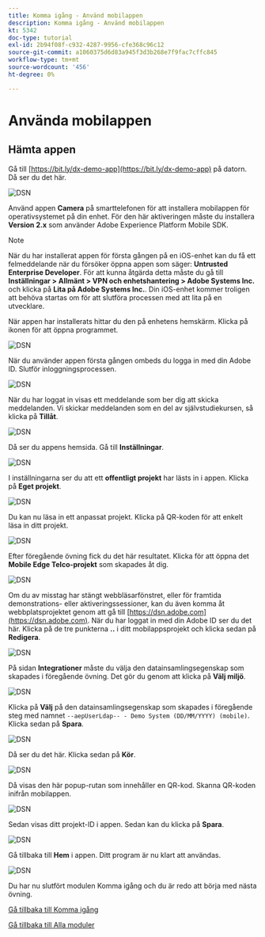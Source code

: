 ```yaml
---
title: Komma igång - Använd mobilappen
description: Komma igång - Använd mobilappen
kt: 5342
doc-type: tutorial
exl-id: 2b94f08f-c932-4287-9956-cfe368c96c12
source-git-commit: a1060375d6d83a945f3d3b268e7f9fac7cffc845
workflow-type: tm+mt
source-wordcount: '456'
ht-degree: 0%

---
```


# Använda mobilappen

## Hämta appen

Gå till [https://bit.ly/dx-demo-app](https://bit.ly/dx-demo-app) på datorn. Då ser du det här.

![DSN](./images/mobileapp.png)

Använd appen **Camera** på smarttelefonen för att installera mobilappen för operativsystemet på din enhet. För den här aktiveringen måste du installera **Version 2.x** som använder Adobe Experience Platform Mobile SDK.

>[!NOTE]
>
>När du har installerat appen för första gången på en iOS-enhet kan du få ett felmeddelande när du försöker öppna appen som säger: **Untrusted Enterprise Developer**. För att kunna åtgärda detta måste du gå till **Inställningar > Allmänt > VPN och enhetshantering > Adobe Systems Inc.** och klicka på **Lita på Adobe Systems Inc.**.
>Din iOS-enhet kommer troligen att behöva startas om för att slutföra processen med att lita på en utvecklare.

När appen har installerats hittar du den på enhetens hemskärm. Klicka på ikonen för att öppna programmet.

![DSN](./images/mobileappn1.png)

När du använder appen första gången ombeds du logga in med din Adobe ID. Slutför inloggningsprocessen.

![DSN](./images/mobileappn2.png)

När du har loggat in visas ett meddelande som ber dig att skicka meddelanden. Vi skickar meddelanden som en del av självstudiekursen, så klicka på **Tillåt**.

![DSN](./images/mobileappn3.png)

Då ser du appens hemsida. Gå till **Inställningar**.

![DSN](./images/mobileappn4.png)

I inställningarna ser du att ett **offentligt projekt** har lästs in i appen. Klicka på **Eget projekt**.

![DSN](./images/mobileappn5.png)

Du kan nu läsa in ett anpassat projekt. Klicka på QR-koden för att enkelt läsa in ditt projekt.

![DSN](./images/mobileappn6.png)

Efter föregående övning fick du det här resultatet. Klicka för att öppna det **Mobile Edge Telco-projekt** som skapades åt dig.

![DSN](./images/dsn5b.png)

Om du av misstag har stängt webbläsarfönstret, eller för framtida demonstrations- eller aktiveringssessioner, kan du även komma åt webbplatsprojektet genom att gå till [https://dsn.adobe.com](https://dsn.adobe.com). När du har loggat in med din Adobe ID ser du det här. Klicka på de tre punkterna **..** i ditt mobilappsprojekt och klicka sedan på **Redigera**.

![DSN](./images/web8a.png)

På sidan **Integrationer** måste du välja den datainsamlingsegenskap som skapades i föregående övning. Det gör du genom att klicka på **Välj miljö**.

![DSN](./images/web8aa.png)

Klicka på **Välj** på den datainsamlingsegenskap som skapades i föregående steg med namnet `--aepUserLdap-- - Demo System (DD/MM/YYYY) (mobile)`. Klicka sedan på **Spara**.

![DSN](./images/web8b.png)

Då ser du det här. Klicka sedan på **Kör**.

![DSN](./images/web8bb.png)

Då visas den här popup-rutan som innehåller en QR-kod. Skanna QR-koden inifrån mobilappen.

![DSN](./images/web8c.png)

Sedan visas ditt projekt-ID i appen. Sedan kan du klicka på **Spara**.

![DSN](./images/mobileappn7.png)

Gå tillbaka till **Hem** i appen. Ditt program är nu klart att användas.

![DSN](./images/mobileappn8.png)

Du har nu slutfört modulen Komma igång och du är redo att börja med nästa övning.

[Gå tillbaka till Komma igång](./getting-started.md)

[Gå tillbaka till Alla moduler](./../../../overview.md)
